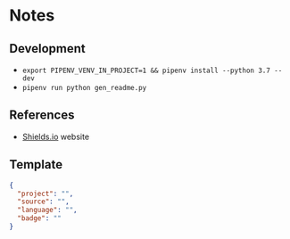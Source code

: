 # Notes

## Development

- `export PIPENV_VENV_IN_PROJECT=1 && pipenv install --python 3.7 --dev`
- `pipenv run python gen_readme.py`

## References

- [Shields.io](https://shields.io/) website

## Template

```json
{
  "project": "",
  "source": "",
  "language": "",
  "badge": ""
}
```
